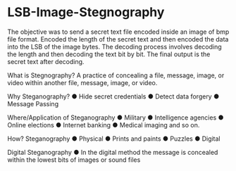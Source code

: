 # LSB-Image-Stegnography
The objective was to send a secret text file encoded inside an image of bmp file format. Encoded the length of the secret text and then encoded the data into the LSB of the image bytes. The decoding process involves decoding the length and then decoding the text bit by bit. The final output is the secret text after decoding.

What is Stegnography?
      A practice of concealing a file, message, image, or video within another file, message, image, or video.

Why Steganography?
● Hide secret credentials
● Detect data forgery
● Message Passing

Where/Application of Steganography
● Military
● Intelligence agencies
● Online elections
● Internet banking
● Medical imaging and so on.

How? Steganography
● Physical
● Prints and paints
● Puzzles
● Digital

Digital Steganography
● In the digital method the message is concealed within the lowest bits of images or sound files
